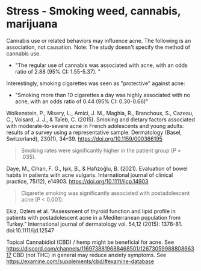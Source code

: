 # Stress - Smoking weed, cannabis, marijuana

Cannabis use or related behaviors may influence acne. The following is an association, not causation. Note: The study doesn't specify the method of cannabis use.

- "The regular use of cannabis was associated with acne, with an odds ratio of 2.88 (95% CI: 1.55-5.37). "

Interestingly, smoking cigarettes was seen as "protective" against acne:
- "Smoking more than 10 cigarettes a day was highly associated with no acne, with an odds ratio of 0.44 (95% CI: 0.30-0.66)"

Wolkenstein, P., Misery, L., Amici, J. M., Maghia, R., Branchoux, S., Cazeau, C., Voisard, J. J., & Taïeb, C. (2015). Smoking and dietary factors associated with moderate-to-severe acne in French adolescents and young adults: results of a survey using a representative sample. Dermatology (Basel, Switzerland), 230(1), 34–39. https://doi.org/10.1159/000366195

> Smoking rates were significantly higher in the patient group (P = .035). 

Daye, M., Cihan, F. G., Işık, B., & Hafızoğlu, B. (2021). Evaluation of bowel habits in patients with acne vulgaris. International journal of clinical practice, 75(12), e14903. https://doi.org/10.1111/ijcp.14903

> Cigarette smoking was significantly associated with postadolescent acne (P < 0.001).

Ekiz, Ozlem et al. “Assessment of thyroid function and lipid profile in patients with postadolescent acne in a Mediterranean population from Turkey.” International journal of dermatology vol. 54,12 (2015): 1376-81. doi:10.1111/ijd.12547

Topical Cannabidiol (CBD)  / hemp might be beneficial for acne. See https://discord.com/channels/1169738819688468501/1267305998880866317
CBD (not THC) in general may reduce anxiety symptoms. See https://examine.com/supplements/cbd/#examine-database

